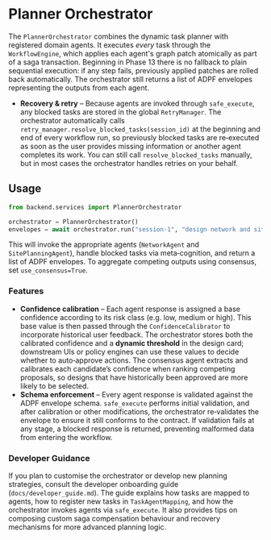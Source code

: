 # Planner Orchestrator

The `PlannerOrchestrator` combines the dynamic task planner with
registered domain agents.  It executes *every* task through the
`WorkflowEngine`, which applies each agent's graph patch atomically as
part of a saga transaction.  Beginning in Phase 13 there is no fallback
to plain sequential execution: if any step fails, previously applied
patches are rolled back automatically.  The orchestrator still returns a
list of ADPF envelopes representing the outputs from each agent.

* **Recovery & retry** – Because agents are invoked through
  `safe_execute`, any blocked tasks are stored in the global
  `RetryManager`.  The orchestrator automatically calls
  `retry_manager.resolve_blocked_tasks(session_id)` at the beginning and
  end of every workflow run, so previously blocked tasks are
  re‑executed as soon as the user provides missing information or
  another agent completes its work.  You can still call
  `resolve_blocked_tasks` manually, but in most cases the orchestrator
  handles retries on your behalf.

## Usage

```python
from backend.services import PlannerOrchestrator

orchestrator = PlannerOrchestrator()
envelopes = await orchestrator.run("session-1", "design network and site")
```

This will invoke the appropriate agents (`NetworkAgent` and
`SitePlanningAgent`), handle blocked tasks via meta‑cognition, and
return a list of ADPF envelopes.  To aggregate competing outputs using
consensus, set `use_consensus=True`.

### Features

* **Confidence calibration** – Each agent response is assigned a base
  confidence according to its risk class (e.g. low, medium or high).
  This base value is then passed through the `ConfidenceCalibrator` to
  incorporate historical user feedback.  The orchestrator stores both
  the calibrated confidence and a **dynamic threshold** in the design
  card; downstream UIs or policy engines can use these values to decide
  whether to auto‑approve actions.  The consensus agent extracts and
  calibrates each candidate’s confidence when ranking competing
  proposals, so designs that have historically been approved are more
  likely to be selected.
* **Schema enforcement** – Every agent response is validated against
  the ADPF envelope schema.  `safe_execute` performs initial
  validation, and after calibration or other modifications, the
  orchestrator re‑validates the envelope to ensure it still conforms to
  the contract.  If validation fails at any stage, a blocked response is
  returned, preventing malformed data from entering the workflow.

### Developer Guidance

If you plan to customise the orchestrator or develop new planning
strategies, consult the developer onboarding guide
(`docs/developer_guide.md`).  The guide explains how tasks are mapped to
agents, how to register new tasks in `TaskAgentMapping`, and how the
orchestrator invokes agents via `safe_execute`.  It also provides tips
on composing custom saga compensation behaviour and recovery mechanisms
for more advanced planning logic.

